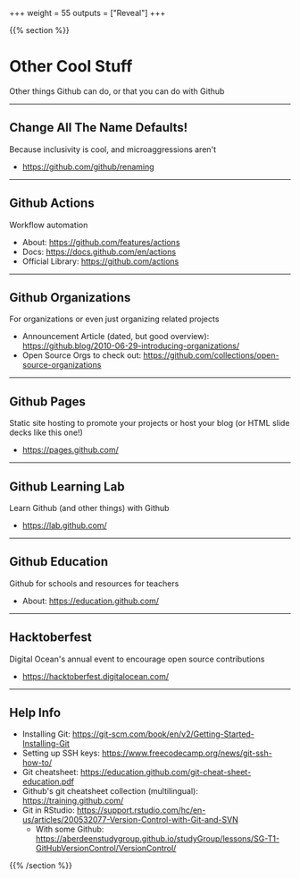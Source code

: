 +++
weight = 55
outputs = ["Reveal"]
+++

{{% section %}}
# Other Cool Stuff

Other things Github can do, or that you can do with Github

---

## Change All The Name Defaults!

Because inclusivity is cool, and microaggressions aren't

- https://github.com/github/renaming

---

## Github Actions

Workflow automation

- About: https://github.com/features/actions
- Docs: https://docs.github.com/en/actions
- Official Library: https://github.com/actions

---

## Github Organizations

For organizations or even just organizing related projects

- Announcement Article (dated, but good overview): https://github.blog/2010-06-29-introducing-organizations/
- Open Source Orgs to check out: https://github.com/collections/open-source-organizations

---

## Github Pages

Static site hosting to promote your projects or host your blog (or HTML slide decks like this one!)

- https://pages.github.com/

---

## Github Learning Lab

Learn Github (and other things) with Github

- https://lab.github.com/

---

## Github Education

Github for schools and resources for teachers

- About: https://education.github.com/

---

## Hacktoberfest

Digital Ocean's annual event to encourage open source contributions

- https://hacktoberfest.digitalocean.com/


---

## Help Info

- Installing Git: https://git-scm.com/book/en/v2/Getting-Started-Installing-Git
- Setting up SSH keys: https://www.freecodecamp.org/news/git-ssh-how-to/
- Git cheatsheet: https://education.github.com/git-cheat-sheet-education.pdf
- Github's git cheatsheet collection (multilingual): https://training.github.com/
- Git in RStudio: https://support.rstudio.com/hc/en-us/articles/200532077-Version-Control-with-Git-and-SVN
  - With some Github: https://aberdeenstudygroup.github.io/studyGroup/lessons/SG-T1-GitHubVersionControl/VersionControl/

{{% /section %}}
